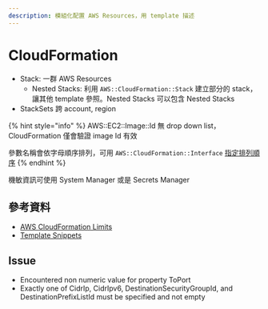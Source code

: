 ```yaml
---
description: 模組化配置 AWS Resources，用 template 描述
---
```


# CloudFormation

* Stack: 一群  AWS Resources
  * Nested Stacks: 利用 `AWS::CloudFormation::Stack` 建立部分的 stack，讓其他 template 參照。Nested Stacks 可以包含 Nested Stacks
* StackSets 跨 account, region

{% hint style="info" %}
AWS::EC2::Image::Id 無 drop down list，CloudFormation 僅會驗證 image Id 有效

參數名稱會依字母順序排列，可用 `AWS::CloudFormation::Interface` [指定排列順序](https://docs.aws.amazon.com/AWSCloudFormation/latest/UserGuide/aws-resource-cloudformation-interface.html)
{% endhint %}

機敏資訊可使用 System Manager 或是 Secrets Manager

## 參考資料

* [AWS CloudFormation Limits](https://docs.aws.amazon.com/AWSCloudFormation/latest/UserGuide/cloudformation-limits.html)
* [Template Snippets](https://docs.aws.amazon.com/AWSCloudFormation/latest/UserGuide/CHAP_TemplateQuickRef.html)

## Issue

* Encountered non numeric value for property ToPort
* Exactly one of CidrIp, CidrIpv6, DestinationSecurityGroupId, and DestinationPrefixListId must be specified and not empty

